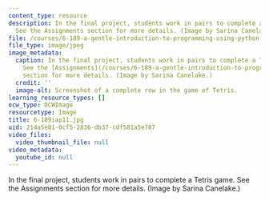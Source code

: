 ```yaml
---
content_type: resource
description: In the final project, students work in pairs to complete a Tetris game.
  See the Assignments section for more details. (Image by Sarina Canelake.)
file: /courses/6-189-a-gentle-introduction-to-programming-using-python-january-iap-2011/214a5e010cf52836db37cdf581a5e787_6-189iap11.jpg
file_type: image/jpeg
image_metadata:
  caption: In the final project, students work in pairs to complete a Tetris game.
    See the [Assignments](/courses/6-189-a-gentle-introduction-to-programming-using-python-january-iap-2011/pages/assignments)
    section for more details. (Image by Sarina Canelake.)
  credit: ''
  image-alt: Screenshot of a complete row in the game of Tetris.
learning_resource_types: []
ocw_type: OCWImage
resourcetype: Image
title: 6-189iap11.jpg
uid: 214a5e01-0cf5-2836-db37-cdf581a5e787
video_files:
  video_thumbnail_file: null
video_metadata:
  youtube_id: null
---
```

In the final project, students work in pairs to complete a Tetris game. See the Assignments section for more details. (Image by Sarina Canelake.)

